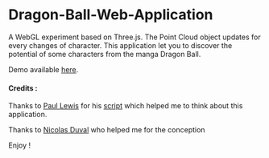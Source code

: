 # Dragon-Ball-Web-Application
A WebGL experiment based on Three.js. 
The Point Cloud object updates for every changes of character. 
This application let you to discover the potential of some characters from the manga Dragon Ball.

Demo available [here](http://62.210.36.104/db-ki/).

#### Credits :
Thanks to [Paul Lewis](https://github.com/paullewis) for his [script](https://github.com/paullewis/Photo-Particles) which helped me to think about this application.

Thanks to [Nicolas Duval](https://dribbble.com/nicolaseek) who helped me for the conception

Enjoy !
